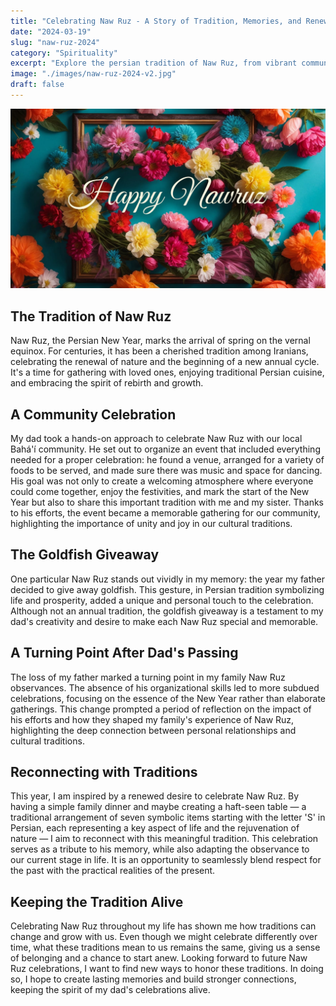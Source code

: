 ```yaml
---
title: "Celebrating Naw Ruz - A Story of Tradition, Memories, and Renewal"
date: "2024-03-19"
slug: "naw-ruz-2024"
category: "Spirituality"
excerpt: "Explore the persian tradition of Naw Ruz, from vibrant community celebrations to intimate reflections on renewal and memory, honoring the past while embracing new beginnings."
image: "./images/naw-ruz-2024-v2.jpg"
draft: false
---
```


![Naw Ruz 2024](./images/naw-ruz-2024-v2.jpg) 

<div class="prose prose-lg max-w-none mt-12">

## The Tradition of Naw Ruz

Naw Ruz, the Persian New Year, marks the arrival of spring on the vernal equinox. For centuries, it has been a cherished tradition among Iranians, celebrating the renewal of nature and the beginning of a new annual cycle. It's a time for gathering with loved ones, enjoying traditional Persian cuisine, and embracing the spirit of rebirth and growth.

## A Community Celebration

My dad took a hands-on approach to celebrate Naw Ruz with our local Bahá'í community. He set out to organize an event that included everything needed for a proper celebration: he found a venue, arranged for a variety of foods to be served, and made sure there was music and space for dancing. His goal was not only to create a welcoming atmosphere where everyone could come together, enjoy the festivities, and mark the start of the New Year but also to share this important tradition with me and my sister. Thanks to his efforts, the event became a memorable gathering for our community, highlighting the importance of unity and joy in our cultural traditions.

## The Goldfish Giveaway

One particular Naw Ruz stands out vividly in my memory: the year my father decided to give away goldfish. This gesture, in Persian tradition symbolizing life and prosperity, added a unique and personal touch to the celebration. Although not an annual tradition, the goldfish giveaway is a testament to my dad's creativity and desire to make each Naw Ruz special and memorable.

## A Turning Point After Dad's Passing

The loss of my father marked a turning point in my family Naw Ruz observances. The absence of his organizational skills led to more subdued celebrations, focusing on the essence of the New Year rather than elaborate gatherings. This change prompted a period of reflection on the impact of his efforts and how they shaped my family's experience of Naw Ruz, highlighting the deep connection between personal relationships and cultural traditions.

## Reconnecting with Traditions

This year, I am inspired by a renewed desire to celebrate Naw Ruz. By having a simple family dinner and maybe creating a haft-seen table — a traditional arrangement of seven symbolic items starting with the letter 'S' in Persian, each representing a key aspect of life and the rejuvenation of nature — I aim to reconnect with this meaningful tradition. This celebration serves as a tribute to his memory, while also adapting the observance to our current stage in life. It is an opportunity to seamlessly blend respect for the past with the practical realities of the present.

## Keeping the Tradition Alive

Celebrating Naw Ruz throughout my life has shown me how traditions can change and grow with us. Even though we might celebrate differently over time, what these traditions mean to us remains the same, giving us a sense of belonging and a chance to start anew. Looking forward to future Naw Ruz celebrations, I want to find new ways to honor these traditions. In doing so, I hope to create lasting memories and build stronger connections, keeping the spirit of my dad's celebrations alive.

</div>